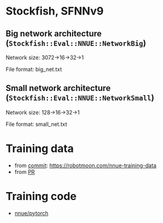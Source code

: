 # Stockfish, SFNNv9

## Big network architecture (`Stockfish::Eval::NNUE::NetworkBig`)

Network size: 3072->16->32->1

File format: big_net.txt

## Small network architecture (`Stockfish::Eval::NNUE::NetworkSmall`)

Network size: 128->16->32->1

File format: small_net.txt

# Training data 
- from [commit](https://github.com/official-stockfish/Stockfish/commit/0716b845fdef8a20102b07eaec074b8da8162523): https://robotmoon.com/nnue-training-data
- from [PR](https://github.com/official-stockfish/Stockfish/pull/4915)

# Training code
- [nnue/pytorch](https://github.com/official-stockfish/nnue-pytorch)
